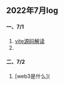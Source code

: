 ## 2022年7月log

#### 一、7/1

1. [vite源码解读](https://mp.weixin.qq.com/s/mObQH7SfzDJOl9QlnMKkVg)
2. 
#### 二、7/2

1. [web3是什么](

